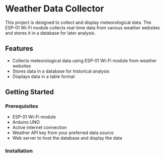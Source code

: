 # Weather Data Collector

This project is designed to collect and display meteorological data. The ESP-01 Wi-Fi module collects real-time data from various weather websites and stores it in a database for later analysis.

## Features

- Collects meteorological data using ESP-01 Wi-Fi module from weather websites
- Stores data in a database for historical analysis
- Displays data in a table format

## Getting Started

### Prerequisites

- ESP-01 Wi-Fi module
- Arduino UNO
- Active internet connection
- Weather API key from your preferred data source
- Web server to host the database and display the data

### Installation

